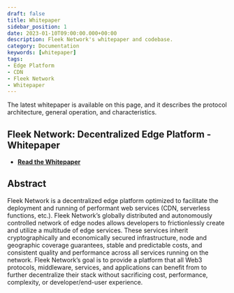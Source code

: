 ```yaml
---
draft: false
title: Whitepaper
sidebar_position: 1
date: 2023-01-10T09:00:00.000+00:00
description: Fleek Network's whitepaper and codebase.
category: Documentation
keywords: [whitepaper]
tags:
- Edge Platform
- CDN
- Fleek Network
- Whitepaper
---
```


The latest whitepaper is available on this page, and it describes the protocol architecture, general operation, and characteristics.

## Fleek Network: Decentralized Edge Platform - Whitepaper

- [**Read the Whitepaper**](https://whitepaper.fleek.network/)

## Abstract

Fleek Network is a decentralized edge platform optimized to facilitate the deployment and running of performant web services (CDN, serverless functions, etc.). Fleek Network’s globally distributed and autonomously controlled network of edge nodes allows developers to frictionlessly create and utilize a multitude of edge services. These services inherit cryptographically and economically secured infrastructure, node and geographic coverage guarantees, stable and predictable costs, and consistent quality and performance across all services running on the network. Fleek Network’s goal is to provide a platform that all Web3 protocols, middleware, services, and applications can benefit from to further decentralize their stack without sacrificing cost, performance, complexity, or developer/end-user experience. 